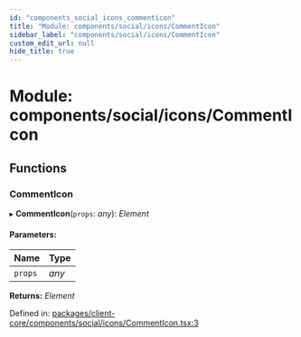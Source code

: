 ```yaml
---
id: "components_social_icons_commenticon"
title: "Module: components/social/icons/CommentIcon"
sidebar_label: "components/social/icons/CommentIcon"
custom_edit_url: null
hide_title: true
---
```


# Module: components/social/icons/CommentIcon

## Functions

### CommentIcon

▸ **CommentIcon**(`props`: *any*): *Element*

#### Parameters:

Name | Type |
:------ | :------ |
`props` | *any* |

**Returns:** *Element*

Defined in: [packages/client-core/components/social/icons/CommentIcon.tsx:3](https://github.com/xr3ngine/xr3ngine/blob/56376a778/packages/client-core/components/social/icons/CommentIcon.tsx#L3)

